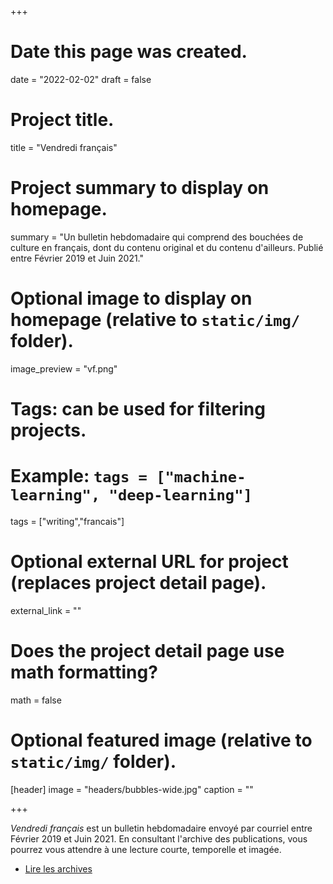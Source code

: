 +++
# Date this page was created.
date = "2022-02-02"
draft = false
# Project title.
title = "Vendredi français"

# Project summary to display on homepage.
summary = "Un bulletin hebdomadaire qui comprend des bouchées de culture en français, dont du contenu original et du contenu d'ailleurs. Publié entre Février 2019 et Juin 2021."

# Optional image to display on homepage (relative to `static/img/` folder).
image_preview = "vf.png"

# Tags: can be used for filtering projects.
# Example: `tags = ["machine-learning", "deep-learning"]`
tags = ["writing","francais"]

# Optional external URL for project (replaces project detail page).
external_link = ""

# Does the project detail page use math formatting?
math = false

# Optional featured image (relative to `static/img/` folder).
[header]
image = "headers/bubbles-wide.jpg"
caption = ""

+++


*Vendredi français* est un bulletin hebdomadaire envoyé par courriel entre Février 2019 et Juin 2021. En consultant l'archive des publications, vous pourrez vous attendre à une lecture courte, temporelle et imagée.

- [Lire les archives](https://vendredifrancais.ca/)

